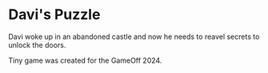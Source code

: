 Davi's Puzzle
==============

Davi woke up in an abandoned castle and now he needs to reavel secrets to unlock the doors.

Tiny game was created for the GameOff 2024.

